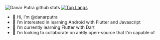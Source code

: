 ![Danar Putra github stats](https://github-readme-stats.vercel.app/api?username=danarputra&show_icons=true&theme=solarized-light)
[![Top Langs](https://github-readme-stats.vercel.app/api/top-langs/?username=danarputra&layout=compact&theme=solarized-light)](https://github.com/anuraghazra/github-readme-stats)


- 👋 Hi, I’m @danarputra
- 👀 I’m interested in learning Android with Flutter and Javascript
- 🌱 I’m currently learning Flutter with Dart
- 💞️ I’m looking to collaborate on an6ly open-source that I'm capable of

<!---
danarputra/danarputra is a ✨ special ✨ repository because its `README.md` (this file) appears on your GitHub profile.
You can click the Preview link to take a look at your changes.
--->
